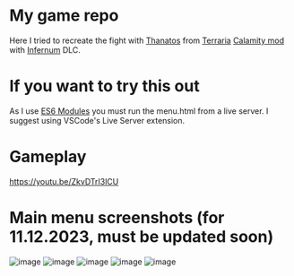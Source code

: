 # My game repo
Here I tried to recreate the fight with [Thanatos](https://infernummod.wiki.gg/wiki/Exo_Mechs) from [Terraria](https://store.steampowered.com/app/105600/Terraria/) [Calamity mod](https://calamitymod.wiki.gg/wiki/Calamity_Mod_Wiki) with [Infernum](https://infernummod.wiki.gg/wiki/Infernum_Mod_Wiki) DLC.

# If you want to try this out
As I use [ES6 Modules](https://developer.mozilla.org/en-US/docs/Web/JavaScript/Guide/Modules) you must run the menu.html from a live server. I suggest using VSCode's Live Server extension.

# Gameplay
https://youtu.be/ZkvDTrI3lCU

# Main menu screenshots (for 11.12.2023, must be updated soon)
![image](https://github.com/aexra/UI-C2S1/assets/121866384/cd16016b-b5a7-40da-9bcb-7abfa28fa898)
![image](https://github.com/aexra/UI-C2S1/assets/121866384/b534df13-5db8-4edb-bbb1-7947e582581a)
![image](https://github.com/aexra/UI-C2S1/assets/121866384/7de0dc3f-c23e-4094-b8de-d2da7f3201d2)
![image](https://github.com/aexra/UI-C2S1/assets/121866384/396e5e1a-915a-46b6-802f-93e30112a99b)
![image](https://github.com/aexra/UI-C2S1/assets/121866384/90287b80-489d-40bc-8d52-6fed29fb4537)
